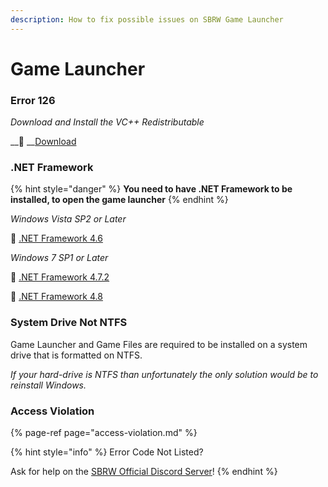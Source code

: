 ```yaml
---
description: How to fix possible issues on SBRW Game Launcher
---
```


# Game Launcher

### **Error 126**

_Download and Install the VC++ Redistributable_

\_\_💾 __[Download](https://aka.ms/vs/16/release/VC_redist.x86.exe)

### **.NET Framework**

{% hint style="danger" %}
**You need to have .NET Framework to be installed, to open the game launcher**
{% endhint %}

_Windows Vista SP2 or Later_

💾 [.NET Framework 4.6](https://dotnet.microsoft.com/download/dotnet-framework/thank-you/net46-web-installer)

_Windows 7 SP1 or Later_

💾 [.NET Framework 4.7.2](https://dotnet.microsoft.com/download/dotnet-framework/thank-you/net472-web-installer)

💾 [.NET Framework 4.8](https://dotnet.microsoft.com/download/dotnet-framework/thank-you/net48-web-installer)

### System Drive Not NTFS

Game Launcher and Game Files are required to be installed on a system drive that is formatted on NTFS.

_If your hard-drive is NTFS than unfortunately the only solution would be to reinstall Windows._

### Access Violation

{% page-ref page="access-violation.md" %}



{% hint style="info" %}
Error Code Not Listed?

Ask for help on the [SBRW Official Discord Server](https://discord.gg/RneBfcj)!
{% endhint %}





